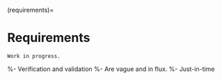 (requirements)=
# Requirements

```{warning}
Work in progress.
```


%- Verification and validation
%- Are vague and in flux.
%- Just-in-time

